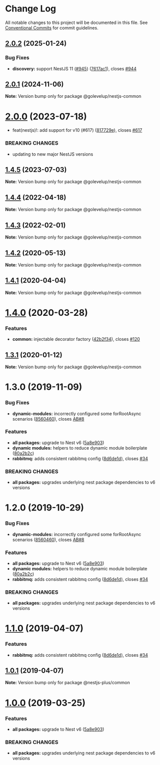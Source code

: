 # Change Log

All notable changes to this project will be documented in this file.
See [Conventional Commits](https://conventionalcommits.org) for commit guidelines.

## [2.0.2](https://github.com/golevelup/nestjs/compare/@golevelup/nestjs-common@2.0.1...@golevelup/nestjs-common@2.0.2) (2025-01-24)

### Bug Fixes

- **discovery:** support NestJS 11 ([#945](https://github.com/golevelup/nestjs/issues/945)) ([7617ac1](https://github.com/golevelup/nestjs/commit/7617ac1b603ae6f941d44fdff773c24970bb009a)), closes [#944](https://github.com/golevelup/nestjs/issues/944)

## [2.0.1](https://github.com/golevelup/nestjs/compare/@golevelup/nestjs-common@2.0.0...@golevelup/nestjs-common@2.0.1) (2024-11-06)

**Note:** Version bump only for package @golevelup/nestjs-common

# [2.0.0](https://github.com/golevelup/nestjs/compare/@golevelup/nestjs-common@1.4.5...@golevelup/nestjs-common@2.0.0) (2023-07-18)

- feat(nestjs)!: add support for v10 (#617) ([817729e](https://github.com/golevelup/nestjs/commit/817729ef0fc4d63647430ddac0d011c038b0c36b)), closes [#617](https://github.com/golevelup/nestjs/issues/617)

### BREAKING CHANGES

- updating to new major NestJS versions

## [1.4.5](https://github.com/golevelup/nestjs/compare/@golevelup/nestjs-common@1.4.4...@golevelup/nestjs-common@1.4.5) (2023-07-03)

**Note:** Version bump only for package @golevelup/nestjs-common

## [1.4.4](https://github.com/golevelup/nestjs/compare/@golevelup/nestjs-common@1.4.3...@golevelup/nestjs-common@1.4.4) (2022-04-18)

**Note:** Version bump only for package @golevelup/nestjs-common

## [1.4.3](https://github.com/golevelup/nestjs/compare/@golevelup/nestjs-common@1.4.2...@golevelup/nestjs-common@1.4.3) (2022-02-01)

**Note:** Version bump only for package @golevelup/nestjs-common

## [1.4.2](https://github.com/golevelup/nestjs/compare/@golevelup/nestjs-common@1.4.1...@golevelup/nestjs-common@1.4.2) (2020-05-13)

**Note:** Version bump only for package @golevelup/nestjs-common

## [1.4.1](https://github.com/golevelup/nestjs/compare/@golevelup/nestjs-common@1.4.0...@golevelup/nestjs-common@1.4.1) (2020-04-04)

**Note:** Version bump only for package @golevelup/nestjs-common

# [1.4.0](https://github.com/golevelup/nestjs/compare/@golevelup/nestjs-common@1.3.1...@golevelup/nestjs-common@1.4.0) (2020-03-28)

### Features

- **common:** injectable decorator factory ([42b2f34](https://github.com/golevelup/nestjs/commit/42b2f34)), closes [#120](https://github.com/golevelup/nestjs/issues/120)

## [1.3.1](https://github.com/golevelup/nestjs/compare/@golevelup/nestjs-common@1.3.0...@golevelup/nestjs-common@1.3.1) (2020-01-12)

**Note:** Version bump only for package @golevelup/nestjs-common

# 1.3.0 (2019-11-09)

### Bug Fixes

- **dynamic-modules:** incorrectly configured some forRootAsync scenarios ([8560460](https://github.com/golevelup/nestjs/commit/8560460)), closes [AB#8](https://github.com/AB/issues/8)

### Features

- **all packages:** upgrade to Nest v6 ([5a8e903](https://github.com/golevelup/nestjs/commit/5a8e903))
- **dynamic modules:** helpers to reduce dynamic module boilerplate ([80a2b2c](https://github.com/golevelup/nestjs/commit/80a2b2c))
- **rabbitmq:** adds consistent rabbitmq config ([8d6de1d](https://github.com/golevelup/nestjs/commit/8d6de1d)), closes [#34](https://github.com/golevelup/nestjs/issues/34)

### BREAKING CHANGES

- **all packages:** upgrades underlying nest package dependencies to v6 versions

# 1.2.0 (2019-10-29)

### Bug Fixes

- **dynamic-modules:** incorrectly configured some forRootAsync scenarios ([8560460](https://github.com/golevelup/nestjs/commit/8560460)), closes [AB#8](https://github.com/AB/issues/8)

### Features

- **all packages:** upgrade to Nest v6 ([5a8e903](https://github.com/golevelup/nestjs/commit/5a8e903))
- **dynamic modules:** helpers to reduce dynamic module boilerplate ([80a2b2c](https://github.com/golevelup/nestjs/commit/80a2b2c))
- **rabbitmq:** adds consistent rabbitmq config ([8d6de1d](https://github.com/golevelup/nestjs/commit/8d6de1d)), closes [#34](https://github.com/golevelup/nestjs/issues/34)

### BREAKING CHANGES

- **all packages:** upgrades underlying nest package dependencies to v6 versions

# [1.1.0](https://github.com/WonderPanda/nestjs-plus/compare/@nestjs-plus/common@1.0.1...@nestjs-plus/common@1.1.0) (2019-04-07)

### Features

- **rabbitmq:** adds consistent rabbitmq config ([8d6de1d](https://github.com/WonderPanda/nestjs-plus/commit/8d6de1d)), closes [#34](https://github.com/WonderPanda/nestjs-plus/issues/34)

## [1.0.1](https://github.com/WonderPanda/nestjs-plus/compare/@nestjs-plus/common@1.0.0...@nestjs-plus/common@1.0.1) (2019-04-07)

**Note:** Version bump only for package @nestjs-plus/common

# [1.0.0](https://github.com/WonderPanda/nestjs-plus/compare/@nestjs-plus/common@0.3.0...@nestjs-plus/common@1.0.0) (2019-03-25)

### Features

- **all packages:** upgrade to Nest v6 ([5a8e903](https://github.com/WonderPanda/nestjs-plus/commit/5a8e903))

### BREAKING CHANGES

- **all packages:** upgrades underlying nest package dependencies to v6 versions
